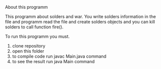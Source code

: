 About this programm

This programm about solders and war. You write solders information in the file and programm read the file and create solders objects and you can kill solders to call function fire().

To run this programm you must.

1. clone repository
2. open this folder
3. to compile code run
 javac Main.java command
4. to see the result run
  java Main command

